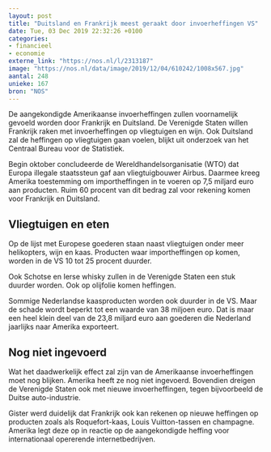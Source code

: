 ```yaml
---
layout: post
title: "Duitsland en Frankrijk meest geraakt door invoerheffingen VS"
date: Tue, 03 Dec 2019 22:32:26 +0100
categories: 
- financieel 
- economie 
externe_link: "https://nos.nl/l/2313187"
image: "https://nos.nl/data/image/2019/12/04/610242/1008x567.jpg"
aantal: 248
unieke: 167
bron: "NOS"
---
```


<p>De aangekondigde Amerikaanse invoerheffingen zullen voornamelijk gevoeld worden door Frankrijk en Duitsland. De Verenigde Staten willen Frankrijk raken met invoerheffingen op vliegtuigen en wijn. Ook Duitsland zal de heffingen op vliegtuigen gaan voelen, blijkt uit onderzoek van het Centraal Bureau voor de Statistiek.</p>
<p>Begin oktober concludeerde de Wereldhandelsorganisatie (WTO) dat Europa illegale staatssteun gaf aan vliegtuigbouwer Airbus. Daarmee kreeg Amerika toestemming om importheffingen in te voeren op 7,5 miljard euro aan producten. Ruim 60 procent van dit bedrag zal voor rekening komen voor Frankrijk en Duitsland.</p>
<h2>Vliegtuigen en eten</h2>
<p>Op de lijst met Europese goederen staan naast vliegtuigen onder meer helikopters, wijn en kaas. Producten waar importheffingen op komen, worden in de VS 10 tot 25 procent duurder.</p>
<p>Ook Schotse en Ierse whisky zullen in de Verenigde Staten een stuk duurder worden. Ook op olijfolie komen heffingen.</p>
<p>Sommige Nederlandse kaasproducten worden ook duurder in de VS. Maar de schade wordt beperkt tot een waarde van 38 miljoen euro. Dat is maar een heel klein deel van de 23,8 miljard euro aan goederen die Nederland jaarlijks naar Amerika exporteert.</p>
<h2>Nog niet ingevoerd</h2>
<p>Wat het daadwerkelijk effect zal zijn van de Amerikaanse invoerheffingen moet nog blijken. Amerika heeft ze nog niet ingevoerd. Bovendien dreigen de Verenigde Staten ook met nieuwe invoerheffingen, tegen bijvoorbeeld de Duitse auto-industrie.</p>
<p>Gister werd duidelijk dat Frankrijk ook kan rekenen op nieuwe heffingen op producten zoals als Roquefort-kaas, Louis Vuitton-tassen en champagne. Amerika legt deze op in reactie op de aangekondigde heffing voor internationaal opererende internetbedrijven.</p>
